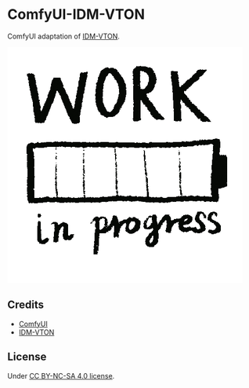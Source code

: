 
# ComfyUI-IDM-VTON
ComfyUI adaptation of [IDM-VTON](https://github.com/yisol/IDM-VTON).

![](assets/progress.gif)

## Credits
- [ComfyUI](https://github.com/comfyanonymous/ComfyUI)
- [IDM-VTON](https://github.com/yisol/IDM-VTON)

## License
Under [CC BY-NC-SA 4.0 license](https://creativecommons.org/licenses/by-nc-sa/4.0/legalcode).



